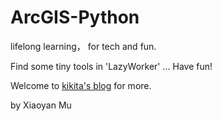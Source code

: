# ArcGIS-Python

lifelong learning， for tech and fun. 

Find some tiny tools in 'LazyWorker' ...
Have fun!



Welcome to [kikita's blog](http://kikitamap.com) for more.

by Xiaoyan Mu
